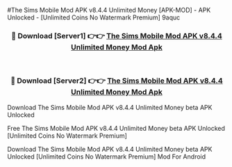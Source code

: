 #The Sims Mobile Mod APK v8.4.4 Unlimited Money [APK-MOD] - APK Unlocked - [Unlimited Coins No Watermark Premium] 9aquc



<div align="center">

<h3>🔴 Download [Server1] 👉👉 <a href="https://momento.my/?title=The_Sims_Mobile_Mod_APK_v8.4.4_Unlimited_Money">The Sims Mobile Mod APK v8.4.4 Unlimited Money Mod Apk</a></h3><br>

<h3>🔴 Download [Server2] 👉👉 <a href="https://momento.my/?title=The_Sims_Mobile_Mod_APK_v8.4.4_Unlimited_Money">The Sims Mobile Mod APK v8.4.4 Unlimited Money Mod Apk</a></h3>
</div>



Download The Sims Mobile Mod APK v8.4.4 Unlimited Money beta APK Unlocked

Free The Sims Mobile Mod APK v8.4.4 Unlimited Money beta APK Unlocked [Unlimited Coins No Watermark Premium]

Download The Sims Mobile Mod APK v8.4.4 Unlimited Money beta APK Unlocked [Unlimited Coins No Watermark Premium] Mod For Android
